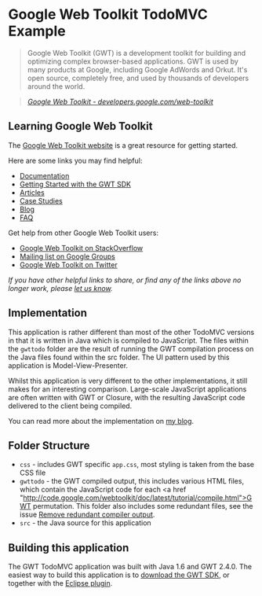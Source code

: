 # Google Web Toolkit TodoMVC Example

> Google Web Toolkit (GWT) is a development toolkit for building and optimizing complex browser-based applications. GWT is used by many products at Google, including Google AdWords and Orkut. It's open source, completely free, and used by thousands of developers around the world.

> _[Google Web Toolkit - developers.google.com/web-toolkit](https://developers.google.com/web-toolkit)_


## Learning Google Web Toolkit

The [Google Web Toolkit website](https://developers.google.com/web-toolkit/) is a great resource for getting started.

Here are some links you may find helpful:

* [Documentation](https://developers.google.com/web-toolkit/doc/latest/DevGuide)
* [Getting Started with the GWT SDK](https://developers.google.com/web-toolkit/gettingstarted)
* [Articles](https://developers.google.com/web-toolkit/articles)
* [Case Studies](https://developers.google.com/web-toolkit/casestudies)
* [Blog](http://googlewebtoolkit.blogspot.com)
* [FAQ](https://developers.google.com/web-toolkit/doc/latest/FAQ)

Get help from other Google Web Toolkit users:

* [Google Web Toolkit on StackOverflow](http://stackoverflow.com/questions/tagged/gwt)
* [Mailing list on Google Groups](http://groups.google.com/group/Google-Web-Toolkit)
* [Google Web Toolkit on Twitter](http://twitter.com/googledevtools)

_If you have other helpful links to share, or find any of the links above no longer work, please [let us know](https://github.com/tastejs/todomvc/issues)._


## Implementation

This application is rather different than most of the other TodoMVC versions in that it is written in Java which is compiled to JavaScript. The files within the `gwttodo` folder are the result of running the GWT compilation process on the Java files found within the src folder. The UI pattern used by this application is Model-View-Presenter.

Whilst this application is very different to the other implementations, it still makes for an interesting comparison. Large-scale JavaScript applications are often written with GWT or Closure, with the resulting JavaScript code delivered to the client being compiled.

You can read more about the implementation on [my blog](http://www.scottlogic.co.uk/blog/colin/2012/03/developing-a-gwt-todomvc-application).


## Folder Structure

- `css` - includes GWT specific `app.css`, most styling is taken from the base CSS file
- `gwttodo` - the GWT compiled output, this includes various HTML files, which contain the JavaScript
code for each <a href "http://code.google.com/webtoolkit/doc/latest/tutorial/compile.html">GWT permutation</a>. This
folder also includes some redundant files, see the issue <a href="https://github.com/ColinEberhardt/todomvc/issues/9">
Remove redundant compiler output</a>.
- `src` - the Java source for this application


## Building this application

The GWT TodoMVC application was built with Java 1.6 and GWT 2.4.0. The easiest way to build this application
is to [download the GWT SDK](http://code.google.com/webtoolkit/gettingstarted.html), or together with the [Eclipse plugin](http://code.google.com/webtoolkit/usingeclipse.html).
